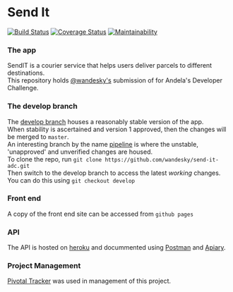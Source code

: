 # Send It
[![Build Status](https://travis-ci.com/wandesky/send-it-adc.svg?branch=pipeline)](https://travis-ci.com/wandesky/send-it-adc)
[![Coverage Status](https://coveralls.io/repos/github/wandesky/send-it-adc/badge.svg?branch=develop)](https://coveralls.io/github/wandesky/send-it-adc?branch=develop)
[![Maintainability](https://api.codeclimate.com/v1/badges/78383df05ce674f5952a/maintainability)](https://codeclimate.com/github/wandesky/send-it-adc/maintainability)
### The app
SendIT is a courier service that helps users deliver parcels to different destinations.   
This repository holds [@wandesky's](https://github.com/wandesky) submission of for Andela's Developer Challenge.  
### The develop branch
The [develop branch](https://github.com/wandesky/send-it-adc/tree/develop) houses a reasonably stable version of the app.  
When stability is ascertained and version 1 approved, then the changes will be merged to `master`.  
An interesting branch by the name [pipeline](https://github.com/wandesky/send-it-adc/tree/pipeline) is where the unstable, 'unapproved' and unverified changes are housed.  
To clone the repo, run `git clone https://github.com/wandesky/send-it-adc.git`  
Then switch to the develop branch to access the latest _working_ changes. You can do this using `git checkout develop`  
### Front end
A copy of the front end site can be accessed from `github pages`  
### API
The API is hosted on [heroku](https://send-it-adc-production.herokuapp.com/) and docummented using [Postman](postman.com) and [Apiary](apiary.com).  
### Project Management
[Pivotal Tracker](https://www.pivotaltracker.com/n/projects/2224104) was used in management of this project.